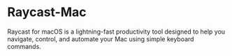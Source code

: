 # Raycast-Mac
Raycast for macOS is a lightning-fast productivity tool designed to help you navigate, control, and automate your Mac using simple keyboard commands.
